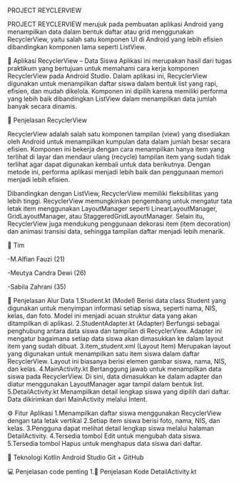 PROJECT REYCLERVIEW

PROJECT REYCLERVIEW merujuk pada pembuatan aplikasi Android yang menampilkan data dalam bentuk daftar atau grid menggunakan RecyclerView, yaitu salah satu komponen UI di Android yang lebih efisien dibandingkan komponen lama seperti ListView.

📱 Aplikasi RecyclerView – Data Siswa
Aplikasi ini merupakan hasil dari tugas praktikum yang bertujuan untuk memahami cara kerja komponen RecyclerView pada Android Studio.
Dalam aplikasi ini, RecyclerView digunakan untuk menampilkan daftar siswa dalam bentuk list yang rapi, efisien, dan mudah dikelola.
Komponen ini dipilih karena memiliki performa yang lebih baik dibandingkan ListView dalam menampilkan data jumlah banyak secara dinamis.

📄 Penjelasan RecyclerView

RecyclerView adalah salah satu komponen tampilan (view) yang disediakan oleh Android untuk 
menampilkan kumpulan data dalam jumlah besar secara efisien. Komponen ini bekerja dengan 
cara menampilkan hanya item yang terlihat di layar dan mendaur ulang (recycle) tampilan item yang sudah tidak terlihat agar dapat digunakan kembali untuk data berikutnya. 
Dengan metode ini, performa aplikasi menjadi lebih baik dan penggunaan memori menjadi lebih efisien.

Dibandingkan dengan ListView, RecyclerView memiliki fleksibilitas yang lebih tinggi. 
RecyclerView memungkinkan pengembang untuk mengatur tata letak item menggunakan LayoutManager seperti LinearLayoutManager, GridLayoutManager, atau StaggeredGridLayoutManager.
Selain itu, RecyclerView juga mendukung penggunaan dekorasi item (item decoration) dan animasi transisi data, sehingga tampilan daftar menjadi lebih menarik.

👥 Tim

-M.Alfian Fauzi (21)

-Meutya Candra Dewi (26)

-Sabila Zahrani (35)

🔄 Penjelasan Alur Data
1.Student.kt (Model) Berisi data class Student yang digunakan untuk menyimpan informasi setiap siswa, seperti nama, NIS, kelas, dan foto.
Model ini menjadi acuan struktur data yang akan ditampilkan di aplikasi.
2.StudentAdapter.kt (Adapter) Berfungsi sebagai penghubung antara data siswa dan tampilan di RecyclerView. 
Adapter ini mengatur bagaimana setiap data siswa akan dimasukkan ke dalam layout item yang sudah dibuat.
3.item_student.xml (Layout Item) Merupakan layout yang digunakan untuk menampilkan satu item siswa dalam daftar RecyclerView. 
Layout ini biasanya berisi elemen gambar siswa, nama, NIS, dan kelas.
4.MainActivity.kt Bertanggung jawab untuk menampilkan data siswa pada RecyclerView.
Di sini, data dimasukkan ke dalam adapter dan diatur menggunakan LayoutManager agar tampil dalam bentuk list.
5.DetailActivity.kt Menampilkan detail lengkap siswa yang dipilih dari daftar. 
Data dikirimkan dari MainActivity melalui Intent.

⚙️ Fitur Aplikasi
1.Menampilkan daftar siswa menggunakan RecyclerView dengan tata letak vertikal
2.Setiap item siswa berisi foto, nama, NIS, dan kelas.
3.Pengguna dapat melihat detail lengkap siswa melalui halaman DetailActivity.
4.Tersedia tombol Edit untuk mengubah data siswa.
5.Tersedia tombol Hapus untuk menghapus data siswa dari daftar.

🔧 Teknologi
Kotlin
Android Studio
Git + GitHub

💻 Penjelasan code penting
1.📄 Penjelasan Kode DetailActivity.kt
